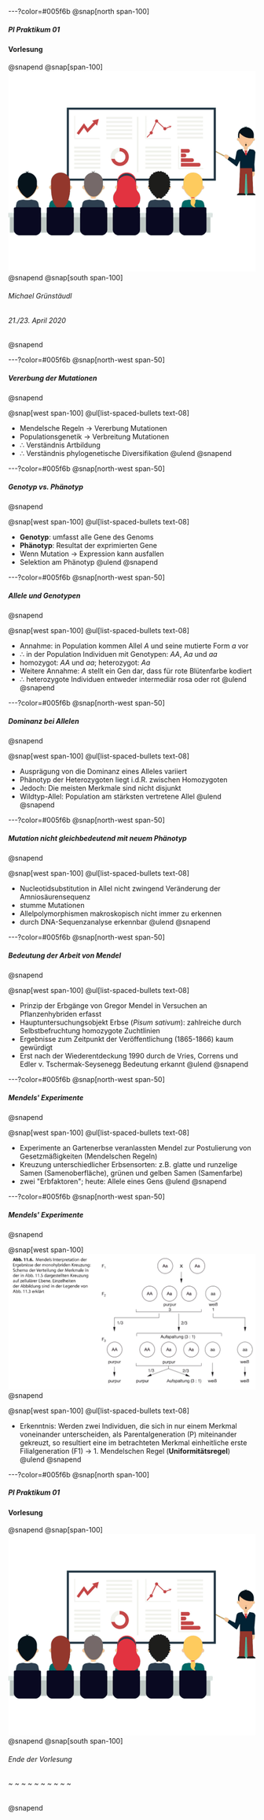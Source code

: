 ---?color=#005f6b
@snap[north span-100]
##### PI Praktikum 01
#### Vorlesung
@snapend
@snap[span-100]
![IMAGE](assets/img/presentation.png)
@snapend
@snap[south span-100]
###### Michael Grünstäudl
###### 21./23. April 2020
@snapend


---?color=#005f6b
@snap[north-west span-50]
##### Vererbung der Mutationen
@snapend

@snap[west span-100]
@ul[list-spaced-bullets text-08]
- Mendelsche Regeln &#8594; Vererbung Mutationen
- Populationsgenetik &#8594; Verbreitung Mutationen
- &#8756; Verständnis Artbildung
- &#8756; Verständnis phylogenetische Diversifikation
@ulend
@snapend


---?color=#005f6b
@snap[north-west span-50]
##### Genotyp vs. Phänotyp
@snapend

@snap[west span-100]
@ul[list-spaced-bullets text-08]
- **Genotyp**: umfasst alle Gene des Genoms
- **Phänotyp**: Resultat der exprimierten Gene
- Wenn Mutation &#8594; Expression kann ausfallen
- Selektion am Phänotyp
@ulend
@snapend


---?color=#005f6b
@snap[north-west span-50]
##### Allele und Genotypen
@snapend

@snap[west span-100]
@ul[list-spaced-bullets text-08]
- Annahme: in Population kommen Allel *A* und seine mutierte Form *a* vor
- &#8756; in der Population Individuen mit Genotypen: *AA*, *Aa* und *aa*
- homozygot: *AA* und *aa*; heterozygot: *Aa*
- Weitere Annahme: *A* stellt ein Gen dar, dass für rote Blütenfarbe kodiert
- &#8756; heterozygote Individuen entweder intermediär rosa oder rot
@ulend
@snapend


---?color=#005f6b
@snap[north-west span-50]
##### Dominanz bei Allelen
@snapend

@snap[west span-100]
@ul[list-spaced-bullets text-08]
- Ausprägung von die Dominanz eines Alleles variiert
- Phänotyp der Heterozygoten liegt i.d.R. zwischen Homozygoten
- Jedoch: Die meisten Merkmale sind nicht disjunkt
- Wildtyp-Allel: Population am stärksten vertretene Allel
@ulend
@snapend


---?color=#005f6b
@snap[north-west span-50]
##### Mutation nicht gleichbedeutend mit neuem Phänotyp
@snapend

@snap[west span-100]
@ul[list-spaced-bullets text-08]
- Nucleotidsubstitution in Allel nicht zwingend Veränderung der Amniosäurensequenz
- stumme Mutationen
- Allelpolymorphismen makroskopisch nicht immer zu erkennen
- durch DNA-Sequenzanalyse erkennbar
@ulend
@snapend


---?color=#005f6b
@snap[north-west span-50]
##### Bedeutung der Arbeit von Mendel
@snapend

@snap[west span-100]
@ul[list-spaced-bullets text-08]
- Prinzip der Erbgänge von Gregor Mendel in Versuchen an Pflanzenhybriden erfasst
- Hauptuntersuchungsobjekt Erbse (*Pisum sativum*): zahlreiche durch Selbstbefruchtung homozygote Zuchtlinien
- Ergebnisse zum Zeitpunkt der Veröffentlichung (1865-1866) kaum gewürdigt
- Erst nach der Wiederentdeckung 1990  durch de Vries, Correns und Edler v. Tschermak-Seysenegg Bedeutung erkannt
@ulend
@snapend


---?color=#005f6b
@snap[north-west span-50]
##### Mendels' Experimente
@snapend

@snap[west span-100]
@ul[list-spaced-bullets text-08]
- Experimente an Gartenerbse veranlassten Mendel zur Postulierung von Gesetzmäßigkeiten (Mendelschen Regeln)
- Kreuzung unterschiedlicher Erbsensorten: z.B. glatte und runzelige Samen (Samenoberfläche), grünen und gelben Samen (Samenfarbe)
- zwei "Erbfaktoren"; heute: Allele eines Gens
@ulend
@snapend

---?color=#005f6b
@snap[north-west span-50]
##### Mendels' Experimente
@snapend

@snap[west span-100]
![IMAGE](assets/sci/StorchEvolutionsbiologie_Abb_11_6__MendelsInterpretation.png)
@snapend

@snap[west span-100]
@ul[list-spaced-bullets text-08]
- Erkenntnis: Werden zwei Individuen, die sich in nur einem Merkmal voneinander unterscheiden, als Parentalgeneration (P) miteinander gekreuzt, so resultiert eine im betrachteten Merkmal einheitliche erste Filialgeneration (F1) &#8594; 1. Mendelschen Regel (**Uniformitätsregel**)
@ulend
@snapend



---?color=#005f6b
@snap[north span-100]
##### PI Praktikum 01
#### Vorlesung
@snapend
@snap[span-100]
![IMAGE](assets/img/presentation.png)
@snapend
@snap[south span-100]
###### Ende der Vorlesung
###### ~ ~ ~ ~ ~ ~ ~ ~ ~ ~
@snapend
